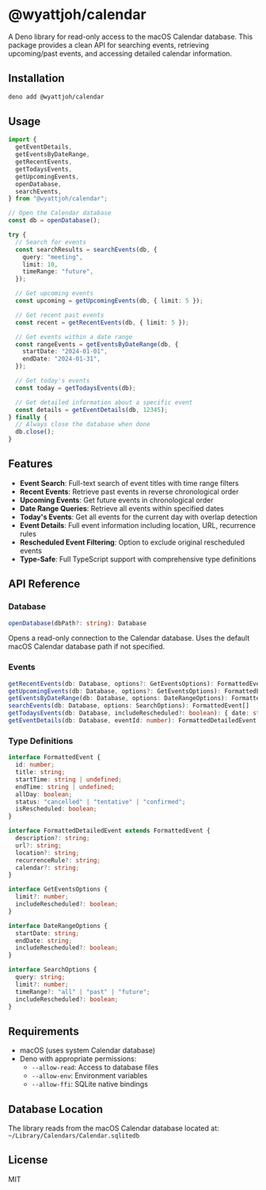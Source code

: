# @wyattjoh/calendar

A Deno library for read-only access to the macOS Calendar database. This package provides a clean API for searching events, retrieving upcoming/past events, and accessing detailed calendar information.

## Installation

```bash
deno add @wyattjoh/calendar
```

## Usage

```typescript
import {
  getEventDetails,
  getEventsByDateRange,
  getRecentEvents,
  getTodaysEvents,
  getUpcomingEvents,
  openDatabase,
  searchEvents,
} from "@wyattjoh/calendar";

// Open the Calendar database
const db = openDatabase();

try {
  // Search for events
  const searchResults = searchEvents(db, {
    query: "meeting",
    limit: 10,
    timeRange: "future",
  });

  // Get upcoming events
  const upcoming = getUpcomingEvents(db, { limit: 5 });

  // Get recent past events
  const recent = getRecentEvents(db, { limit: 5 });

  // Get events within a date range
  const rangeEvents = getEventsByDateRange(db, {
    startDate: "2024-01-01",
    endDate: "2024-01-31",
  });

  // Get today's events
  const today = getTodaysEvents(db);

  // Get detailed information about a specific event
  const details = getEventDetails(db, 12345);
} finally {
  // Always close the database when done
  db.close();
}
```

## Features

- **Event Search**: Full-text search of event titles with time range filters
- **Recent Events**: Retrieve past events in reverse chronological order
- **Upcoming Events**: Get future events in chronological order
- **Date Range Queries**: Retrieve all events within specified dates
- **Today's Events**: Get all events for the current day with overlap detection
- **Event Details**: Full event information including location, URL, recurrence rules
- **Rescheduled Event Filtering**: Option to exclude original rescheduled events
- **Type-Safe**: Full TypeScript support with comprehensive type definitions

## API Reference

### Database

```typescript
openDatabase(dbPath?: string): Database
```

Opens a read-only connection to the Calendar database. Uses the default macOS Calendar database path if not specified.

### Events

```typescript
getRecentEvents(db: Database, options?: GetEventsOptions): FormattedEvent[]
getUpcomingEvents(db: Database, options?: GetEventsOptions): FormattedEvent[]
getEventsByDateRange(db: Database, options: DateRangeOptions): FormattedEvent[]
searchEvents(db: Database, options: SearchOptions): FormattedEvent[]
getTodaysEvents(db: Database, includeRescheduled?: boolean): { date: string; events: FormattedEvent[] }
getEventDetails(db: Database, eventId: number): FormattedDetailedEvent | null
```

### Type Definitions

```typescript
interface FormattedEvent {
  id: number;
  title: string;
  startTime: string | undefined;
  endTime: string | undefined;
  allDay: boolean;
  status: "cancelled" | "tentative" | "confirmed";
  isRescheduled: boolean;
}

interface FormattedDetailedEvent extends FormattedEvent {
  description?: string;
  url?: string;
  location?: string;
  recurrenceRule?: string;
  calendar?: string;
}

interface GetEventsOptions {
  limit?: number;
  includeRescheduled?: boolean;
}

interface DateRangeOptions {
  startDate: string;
  endDate: string;
  includeRescheduled?: boolean;
}

interface SearchOptions {
  query: string;
  limit?: number;
  timeRange?: "all" | "past" | "future";
  includeRescheduled?: boolean;
}
```

## Requirements

- macOS (uses system Calendar database)
- Deno with appropriate permissions:
  - `--allow-read`: Access to database files
  - `--allow-env`: Environment variables
  - `--allow-ffi`: SQLite native bindings

## Database Location

The library reads from the macOS Calendar database located at:
`~/Library/Calendars/Calendar.sqlitedb`

## License

MIT

